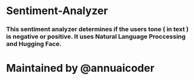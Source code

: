# Sentiment-Analyzer

### This sentiment analyzer determines if the users tone ( in text ) is negative or positive. It uses Natural Language Proccessing and Hugging Face.



# Maintained by @annuaicoder
